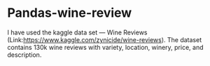 # Pandas-wine-review
I have used the kaggle data set — Wine Reviews (Link:https://www.kaggle.com/zynicide/wine-reviews).
The dataset contains 130k wine reviews with variety, location, winery, price, and description.
